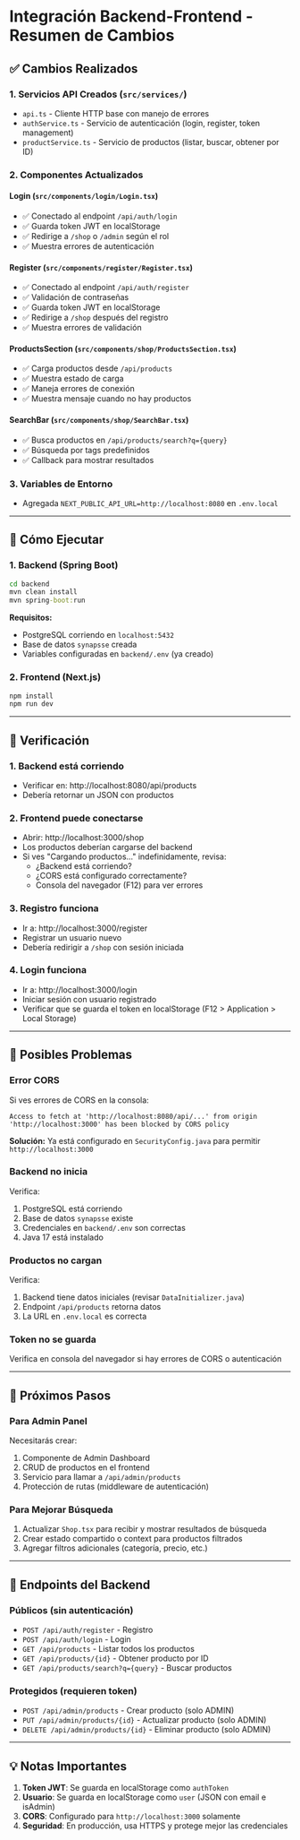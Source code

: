 # Integración Backend-Frontend - Resumen de Cambios

## ✅ Cambios Realizados

### 1. **Servicios API Creados** (`src/services/`)
- `api.ts` - Cliente HTTP base con manejo de errores
- `authService.ts` - Servicio de autenticación (login, register, token management)
- `productService.ts` - Servicio de productos (listar, buscar, obtener por ID)

### 2. **Componentes Actualizados**

#### Login (`src/components/login/Login.tsx`)
- ✅ Conectado al endpoint `/api/auth/login`
- ✅ Guarda token JWT en localStorage
- ✅ Redirige a `/shop` o `/admin` según el rol
- ✅ Muestra errores de autenticación

#### Register (`src/components/register/Register.tsx`)
- ✅ Conectado al endpoint `/api/auth/register`
- ✅ Validación de contraseñas
- ✅ Guarda token JWT en localStorage
- ✅ Redirige a `/shop` después del registro
- ✅ Muestra errores de validación

#### ProductsSection (`src/components/shop/ProductsSection.tsx`)
- ✅ Carga productos desde `/api/products`
- ✅ Muestra estado de carga
- ✅ Maneja errores de conexión
- ✅ Muestra mensaje cuando no hay productos

#### SearchBar (`src/components/shop/SearchBar.tsx`)
- ✅ Busca productos en `/api/products/search?q={query}`
- ✅ Búsqueda por tags predefinidos
- ✅ Callback para mostrar resultados

### 3. **Variables de Entorno**
- Agregada `NEXT_PUBLIC_API_URL=http://localhost:8080` en `.env.local`

---

## 🚀 Cómo Ejecutar

### 1. **Backend (Spring Boot)**
```cmd
cd backend
mvn clean install
mvn spring-boot:run
```

**Requisitos:**
- PostgreSQL corriendo en `localhost:5432`
- Base de datos `synapsse` creada
- Variables configuradas en `backend/.env` (ya creado)

### 2. **Frontend (Next.js)**
```cmd
npm install
npm run dev
```

---

## 🔧 Verificación

### 1. **Backend está corriendo**
- Verificar en: http://localhost:8080/api/products
- Debería retornar un JSON con productos

### 2. **Frontend puede conectarse**
- Abrir: http://localhost:3000/shop
- Los productos deberían cargarse del backend
- Si ves "Cargando productos..." indefinidamente, revisa:
  - ¿Backend está corriendo?
  - ¿CORS está configurado correctamente?
  - Consola del navegador (F12) para ver errores

### 3. **Registro funciona**
- Ir a: http://localhost:3000/register
- Registrar un usuario nuevo
- Debería redirigir a `/shop` con sesión iniciada

### 4. **Login funciona**
- Ir a: http://localhost:3000/login
- Iniciar sesión con usuario registrado
- Verificar que se guarda el token en localStorage (F12 > Application > Local Storage)

---

## 🐛 Posibles Problemas

### Error CORS
Si ves errores de CORS en la consola:
```
Access to fetch at 'http://localhost:8080/api/...' from origin 'http://localhost:3000' has been blocked by CORS policy
```

**Solución:** Ya está configurado en `SecurityConfig.java` para permitir `http://localhost:3000`

### Backend no inicia
Verifica:
1. PostgreSQL está corriendo
2. Base de datos `synapsse` existe
3. Credenciales en `backend/.env` son correctas
4. Java 17 está instalado

### Productos no cargan
Verifica:
1. Backend tiene datos iniciales (revisar `DataInitializer.java`)
2. Endpoint `/api/products` retorna datos
3. La URL en `.env.local` es correcta

### Token no se guarda
Verifica en consola del navegador si hay errores de CORS o autenticación

---

## 📝 Próximos Pasos

### Para Admin Panel
Necesitarás crear:
1. Componente de Admin Dashboard
2. CRUD de productos en el frontend
3. Servicio para llamar a `/api/admin/products`
4. Protección de rutas (middleware de autenticación)

### Para Mejorar Búsqueda
1. Actualizar `Shop.tsx` para recibir y mostrar resultados de búsqueda
2. Crear estado compartido o context para productos filtrados
3. Agregar filtros adicionales (categoría, precio, etc.)

---

## 🔑 Endpoints del Backend

### Públicos (sin autenticación)
- `POST /api/auth/register` - Registro
- `POST /api/auth/login` - Login
- `GET /api/products` - Listar todos los productos
- `GET /api/products/{id}` - Obtener producto por ID
- `GET /api/products/search?q={query}` - Buscar productos

### Protegidos (requieren token)
- `POST /api/admin/products` - Crear producto (solo ADMIN)
- `PUT /api/admin/products/{id}` - Actualizar producto (solo ADMIN)
- `DELETE /api/admin/products/{id}` - Eliminar producto (solo ADMIN)

---

## 💡 Notas Importantes

1. **Token JWT**: Se guarda en localStorage como `authToken`
2. **Usuario**: Se guarda en localStorage como `user` (JSON con email e isAdmin)
3. **CORS**: Configurado para `http://localhost:3000` solamente
4. **Seguridad**: En producción, usa HTTPS y protege mejor las credenciales
